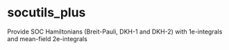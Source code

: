 # socutils_plus
Provide SOC Hamiltonians (Breit-Pauli, DKH-1 and DKH-2) with 1e-integrals and mean-field 2e-integrals
